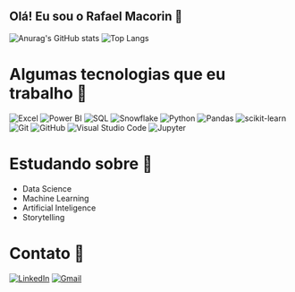 ## Olá! Eu sou o Rafael Macorin 👋

![Anurag's GitHub stats](https://github-readme-stats.vercel.app/api?username=rafaelmacorin&show_icons=true&theme=holi)
![Top Langs](https://github-readme-stats.vercel.app/api/top-langs/?username=rafaelmacorin&layout=compact&theme=holi)

# Algumas tecnologias que eu trabalho 🔨

![Excel](https://img.shields.io/badge/Microsoft_Excel-217346?style=for-the-badge&logo=microsoft-excel&logoColor=white)
![Power BI](https://img.shields.io/badge/Power%20BI-F2C811?style=for-the-badge&logo=power-bi&logoColor=black)
![SQL](https://img.shields.io/badge/SQL-00000F?style=for-the-badge&logo=postgresql&logoColor=white)
![Snowflake](https://img.shields.io/badge/Snowflake-29B5E8?style=for-the-badge&logo=Snowflake&logoColor=white)
![Python](https://img.shields.io/badge/Python-3776AB?style=for-the-badge&logo=python&logoColor=white)
![Pandas](https://img.shields.io/badge/Pandas-150458?style=for-the-badge&logo=pandas&logoColor=white)
![scikit-learn](https://img.shields.io/badge/scikit--learn-F7931E?style=for-the-badge&logo=scikit-learn&logoColor=white)
![Git](https://img.shields.io/badge/Git-F05032?style=for-the-badge&logo=git&logoColor=white)
![GitHub](https://img.shields.io/badge/GitHub-181717?style=for-the-badge&logo=github&logoColor=white)
![Visual Studio Code](https://img.shields.io/badge/Visual%20Studio%20Code-007ACC?style=for-the-badge&logo=visual-studio-code&logoColor=white)
![Jupyter](https://img.shields.io/badge/Jupyter-F37626.svg?style=for-the-badge&logo=Jupyter&logoColor=white)

# Estudando sobre 📖

- Data Science
- Machine Learning
- Artificial Inteligence
- Storytelling

# Contato 📧

[![LinkedIn](https://img.shields.io/badge/LinkedIn-0077B5?style=for-the-badge&logo=linkedin&logoColor=white)](https://www.linkedin.com/in/rafaelpossarimacorin/)
[![Gmail](https://img.shields.io/badge/Email-D14836?style=for-the-badge&logo=gmail&logoColor=white)](mailto:rafaelpmacorin@gmail.com)
